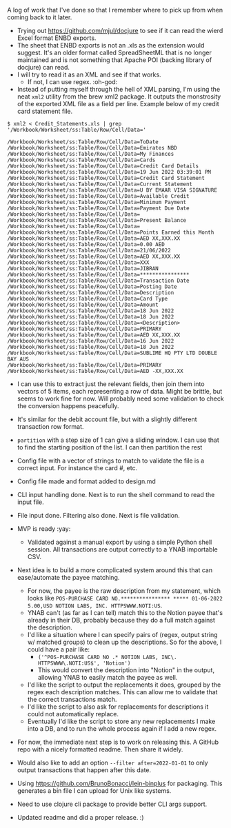 A log of work that I've done so that I remember where to pick up from when coming back to it later.

- Trying out https://github.com/mjul/docjure to see if it can read the wierd Excel format ENBD exports.
- The sheet that ENBD exports is not an .xls as the extension would suggest. It's an older format called SpreadSheetML that is no longer maintained and is not something that Apache POI (backing library of docjure) can read.
- I will try to read it as an XML and see if that works.
  - If not, I can use regex. :oh-god:
- Instead of putting myself through the hell of XML parsing, I'm using the neat `xml2` utility from the brew xml2 package. It outputs the monstrosity of the exported XML file as a field per line. Example below of my credit card statement file.

```
$ xml2 < Credit_Statements.xls | grep '/Workbook/Worksheet/ss:Table/Row/Cell/Data='

/Workbook/Worksheet/ss:Table/Row/Cell/Data=ToDate
/Workbook/Worksheet/ss:Table/Row/Cell/Data=Emirates NBD
/Workbook/Worksheet/ss:Table/Row/Cell/Data=My Finances
/Workbook/Worksheet/ss:Table/Row/Cell/Data=Cards
/Workbook/Worksheet/ss:Table/Row/Cell/Data=Credit Card Details
/Workbook/Worksheet/ss:Table/Row/Cell/Data=19 Jun 2022 03:39:01 PM
/Workbook/Worksheet/ss:Table/Row/Cell/Data=Credit Card Statement
/Workbook/Worksheet/ss:Table/Row/Cell/Data=Current Statement
/Workbook/Worksheet/ss:Table/Row/Cell/Data=U BY EMAAR VISA SIGNATURE
/Workbook/Worksheet/ss:Table/Row/Cell/Data=Available Credit
/Workbook/Worksheet/ss:Table/Row/Cell/Data=Minimum Payment
/Workbook/Worksheet/ss:Table/Row/Cell/Data=Payment Due Date
/Workbook/Worksheet/ss:Table/Row/Cell/Data=
/Workbook/Worksheet/ss:Table/Row/Cell/Data=Present Balance
/Workbook/Worksheet/ss:Table/Row/Cell/Data=
/Workbook/Worksheet/ss:Table/Row/Cell/Data=Points Earned this Month
/Workbook/Worksheet/ss:Table/Row/Cell/Data=AED XX,XXX.XX
/Workbook/Worksheet/ss:Table/Row/Cell/Data=0.00 AED
/Workbook/Worksheet/ss:Table/Row/Cell/Data=21/06/2022
/Workbook/Worksheet/ss:Table/Row/Cell/Data=AED XX,XXX.XX
/Workbook/Worksheet/ss:Table/Row/Cell/Data=XXX
/Workbook/Worksheet/ss:Table/Row/Cell/Data=JIBRAN
/Workbook/Worksheet/ss:Table/Row/Cell/Data=****************
/Workbook/Worksheet/ss:Table/Row/Cell/Data=Transaction Date
/Workbook/Worksheet/ss:Table/Row/Cell/Data=Posting Date
/Workbook/Worksheet/ss:Table/Row/Cell/Data=Description
/Workbook/Worksheet/ss:Table/Row/Cell/Data=Card Type
/Workbook/Worksheet/ss:Table/Row/Cell/Data=Amount
/Workbook/Worksheet/ss:Table/Row/Cell/Data=18 Jun 2022
/Workbook/Worksheet/ss:Table/Row/Cell/Data=18 Jun 2022
/Workbook/Worksheet/ss:Table/Row/Cell/Data=<Description>
/Workbook/Worksheet/ss:Table/Row/Cell/Data=PRIMARY
/Workbook/Worksheet/ss:Table/Row/Cell/Data=AED XX,XXX.XX
/Workbook/Worksheet/ss:Table/Row/Cell/Data=16 Jun 2022
/Workbook/Worksheet/ss:Table/Row/Cell/Data=18 Jun 2022
/Workbook/Worksheet/ss:Table/Row/Cell/Data=SUBLIME HQ PTY LTD DOUBLE BAY AUS
/Workbook/Worksheet/ss:Table/Row/Cell/Data=PRIMARY
/Workbook/Worksheet/ss:Table/Row/Cell/Data=AED -XX,XXX.XX
```

- I can use this to extract just the relevant fields, then join them into vectors of 5 items, each representing a row of data. Might be brittle, but seems to work fine for now. Will probably need some validation to check the conversion happens peacefully.
- It's similar for the debit account file, but with a slightly different transaction row format.
- `partition` with a step size of 1 can give a sliding window. I can use that to find the starting position of the list. I can then partition the rest
- Config file with a vector of strings to match to validate the file is a correct input. For instance the card #, etc.
- Config file made and format added to design.md
- CLI input handling done. Next is to run the shell command to read the input file.
- File input done. Filtering also done. Next is file validation.
- MVP is ready :yay:
  - Validated against a manual export by using a simple Python shell session. All transactions are output correctly to a YNAB importable CSV.

- Next idea is to build a more complicated system around this that can ease/automate the payee matching.
  - For now, the payee is the raw description from my statement, which looks like `POS-PURCHASE CARD NO.**************** ***** 01-06-2022  5.00,USD NOTION LABS, INC. HTTPSWWW.NOTI:US`.
  - YNAB can't (as far as I can tell) match this to the Notion payee that's already in their DB, probably because they do a full match against the description.
  - I'd like a situation where I can specify pairs of (regex, output string w/ matched groups) to clean up the descriptions. So for the above, I could have a pair like:
    - `('^POS-PURCHASE CARD NO .* NOTION LABS, INC\. HTTPSWWW\.NOTI:US$', 'Notion')`
    - This would convert the description into "Notion" in the output, allowing YNAB to easily match the payee as well.
  - I'd like the script to output the replacements it does, grouped by the regex each description matches. This can allow me to validate that the correct transactions match.
  - I'd like the script to also ask for replacements for descriptions it could not automatically replace.
  - Eventually I'd like the script to store any new replacements I make into a DB, and to run the whole process again if I add a new regex.

- For now, the immediate next step is to work on releasing this. A GitHub repo with a nicely formatted readme. Then share it widely.
- Would also like to add an option `--filter after=2022-01-01` to only output transactions that happen after this date.
- Using https://github.com/BrunoBonacci/lein-binplus for packaging. This generates a bin file I can upload for Unix like systems.
- Need to use clojure cli package to provide better CLI args support.
- Updated readme and did a proper release. :)